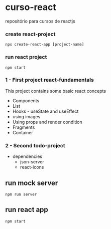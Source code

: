 # curso-react
repositório para cursos de reactjs

### create react-project

```
npx create-react-app [project-name]
```

### run react project

```
npm start
```

### 1 - First project react-fundamentals


This project contains some basic react concepts

* Components
* List
* Hooks - useState and useEffect
* using images
* Using props and render condition
* Fragments
* Container


### 2 - Second todo-project

* dependencies 
    - json-server
    - react-icons

## run mock server
```
npm run server
```

## run react app

```
npm start
```
